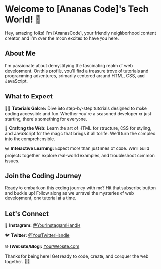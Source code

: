 
# Welcome to [Ananas Code]'s Tech World! 🚀

Hey, amazing folks! I'm [AnanasCode], your friendly neighborhood content creator, and I'm over the moon excited to have you here.

## About Me

I'm passionate about demystifying the fascinating realm of web development. On this profile, you'll find a treasure trove of tutorials and programming adventures, primarily centered around HTML, CSS, and JavaScript.

## What to Expect

👨‍💻 **Tutorials Galore:** Dive into step-by-step tutorials designed to make coding accessible and fun. Whether you're a seasoned developer or just starting, there's something for everyone.

🎨 **Crafting the Web:** Learn the art of HTML for structure, CSS for styling, and JavaScript for the magic that brings it all to life. We'll turn the complex into the comprehensible.

💻 **Interactive Learning:** Expect more than just lines of code. We'll build projects together, explore real-world examples, and troubleshoot common issues.

## Join the Coding Journey

Ready to embark on this coding journey with me? Hit that subscribe button and buckle up! Follow along as we unravel the mysteries of web development, one tutorial at a time.

## Let's Connect


📸 **Instagram:** [@YourInstagramHandle](instagram.com/ananascode)

🐦 **Twitter:** [@YourTwitterHandle](twitter.com/ananascode)

🌐 **[Website/Blog]:** [YourWebsite.com](ananascode.com)

Thanks for being here! Get ready to code, create, and conquer the web together. 🚀✨
